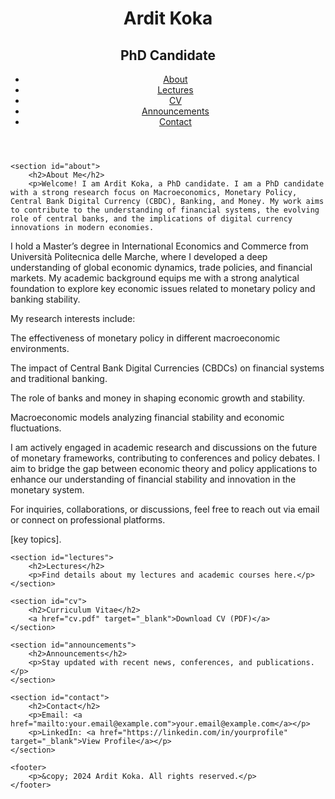 <!DOCTYPE html>
<html lang="en">
<head>
    <meta charset="UTF-8">
    <meta name="viewport" content="width=device-width, initial-scale=1.0">
    <title>Ardit Koka - PhD Candidate</title>
    <link rel="stylesheet" href="styles.css">
</head>
<body>
    <header>
        <h1>Ardit Koka</h1>
        <h2>PhD Candidate</h2>
        <nav>
            <ul>
                <li><a href="#about">About</a></li>
                <li><a href="#lectures">Lectures</a></li>
                <li><a href="#cv">CV</a></li>
                <li><a href="#announcements">Announcements</a></li>
                <li><a href="#contact">Contact</a></li>
            </ul>
        </nav>
    </header>
    
    <section id="about">
        <h2>About Me</h2>
        <p>Welcome! I am Ardit Koka, a PhD candidate. I am a PhD candidate with a strong research focus on Macroeconomics, Monetary Policy, Central Bank Digital Currency (CBDC), Banking, and Money. My work aims to contribute to the understanding of financial systems, the evolving role of central banks, and the implications of digital currency innovations in modern economies.

I hold a Master’s degree in International Economics and Commerce from Università Politecnica delle Marche, where I developed a deep understanding of global economic dynamics, trade policies, and financial markets. My academic background equips me with a strong analytical foundation to explore key economic issues related to monetary policy and banking stability.

My research interests include:

The effectiveness of monetary policy in different macroeconomic environments.

The impact of Central Bank Digital Currencies (CBDCs) on financial systems and traditional banking.

The role of banks and money in shaping economic growth and stability.

Macroeconomic models analyzing financial stability and economic fluctuations.

I am actively engaged in academic research and discussions on the future of monetary frameworks, contributing to conferences and policy debates. I aim to bridge the gap between economic theory and policy applications to enhance our understanding of financial stability and innovation in the monetary system.

For inquiries, collaborations, or discussions, feel free to reach out via email or connect on professional platforms.

 [key topics].</p>
    </section>

    <section id="lectures">
        <h2>Lectures</h2>
        <p>Find details about my lectures and academic courses here.</p>
    </section>

    <section id="cv">
        <h2>Curriculum Vitae</h2>
        <a href="cv.pdf" target="_blank">Download CV (PDF)</a>
    </section>
    
    <section id="announcements">
        <h2>Announcements</h2>
        <p>Stay updated with recent news, conferences, and publications.</p>
    </section>
    
    <section id="contact">
        <h2>Contact</h2>
        <p>Email: <a href="mailto:your.email@example.com">your.email@example.com</a></p>
        <p>LinkedIn: <a href="https://linkedin.com/in/yourprofile" target="_blank">View Profile</a></p>
    </section>
    
    <footer>
        <p>&copy; 2024 Ardit Koka. All rights reserved.</p>
    </footer>
</body>
</html>
